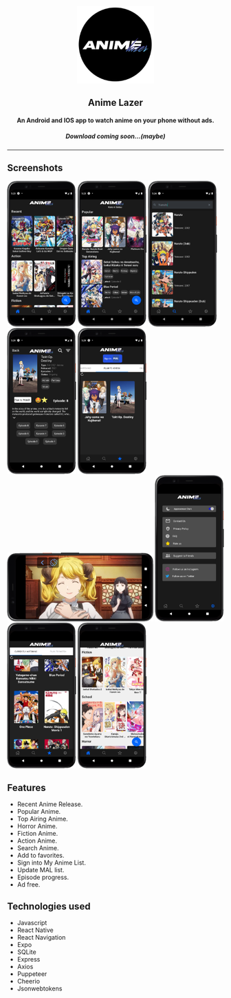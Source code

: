 <p align="center"><img src="./assets/Logo2.png" width="180"></p>

<h2 align="center"><b>Anime Lazer</b></h2>

<h4 align="center">An Android and IOS app to watch anime on your phone without ads.</h4>

<h5 align="center">Download coming soon...(maybe)</h5>
<hr>

## Screenshots

[<img src="./assets/Screenshots/AL1.png" width=160>](./assets/Screenshots/AL1.png)
[<img src="./assets/Screenshots/AL2.png" width=160>](./assets/Screenshots/AL2.png)
[<img src="./assets/Screenshots/AL3.png" width=160>](./assets/Screenshots/AL3.png)
[<img src="./assets/Screenshots/AL4.png" width=160>](./assets/Screenshots/AL4.png)
[<img src="./assets/Screenshots/AL5.png" width=160>](./assets/Screenshots/AL5.png)
[<img src="./assets/Screenshots/AL6.png" height=160>](./assets/Screenshots/AL6.png)
[<img src="./assets/Screenshots/AL7.png" width=160>](./assets/Screenshots/AL7.png)
[<img src="./assets/Screenshots/AL8.png" width=160>](./assets/Screenshots/AL8.png)
[<img src="./assets/Screenshots/AL9.png" width=160>](./assets/Screenshots/AL9.png)

## Features

- Recent Anime Release.
- Popular Anime.
- Top Airing Anime.
- Horror Anime.
- Fiction Anime.
- Action Anime.
- Search Anime.
- Add to favorites.
- Sign into My Anime List.
- Update MAL list.
- Episode progress.
- Ad free.

## Technologies used

- Javascript
- React Native
- React Navigation
- Expo
- SQLite
- Express
- Axios
- Puppeteer
- Cheerio
- Jsonwebtokens
